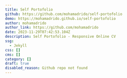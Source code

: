 ```yaml
---
title: Self Portofolio
github: https://github.com/mohamadrido/self-portofolio
demo: https://mohamadrido.github.io/self-portofolio
author: mohamadrido
author_link: https://github.com/mohamadrido
date: 2023-11-29T07:42:53.104Z
description: Self Portofolio - Responsive Online CV
ssg:
  - Jekyll
css: []
cms: []
category: []
draft: true
disabled_reason: Github repo not found
---
```


